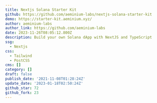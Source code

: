 ```yaml
---
title: Nextjs Solana Starter Kit
github: https://github.com/aeminium-labs/nextjs-solana-starter-kit
demo: https://starter-kit.aeminium.xyz/
author: aeminium-labs
author_link: https://github.com/aeminium-labs
date: 2023-11-26T08:05:12.800Z
description: Build your own Solana dApp with NextJS and TypeScript
ssg:
  - Nextjs
css:
  - Tailwind
  - PostCSS
cms: []
category: []
draft: false
publish_date: '2021-11-08T01:28:24Z'
update_date: '2023-01-18T02:50:24Z'
github_star: 72
github_fork: 23
---
```

